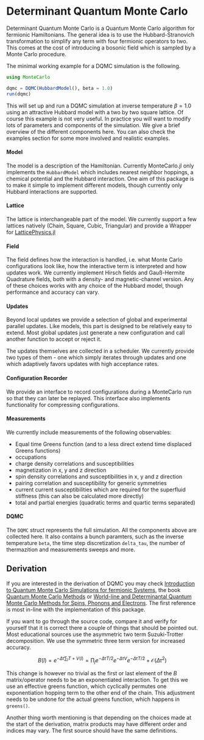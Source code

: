 # Determinant Quantum Monte Carlo

Determinant Quantum Monte Carlo is a Quantum Monte Carlo algorithm for fermionic Hamiltonians. The general idea is to use the Hubbard-Stranovich transformation to simplify any term with four fermionic operators to two. This comes at the cost of introducing a bosonic field which is sampled by a Monte Carlo procedure.

The minimal working example for a DQMC simulation is the following.

```julia
using MonteCarlo

dqmc = DQMC(HubbardModel(), beta = 1.0)
run(dqmc)
```

This will set up and run a DQMC simulation at inverse temperature $\beta = 1.0$ using an attractive Hubbard model with a two by two square lattice. Of course this example is not very useful. In practice you will want to modify lots of parameters and components of the simulation. We give a brief overview of the different components here. You can also check the examples section for some more involved and realistic examples.

#### Model

The model is a description of the Hamiltonian. Currently MonteCarlo.jl only implements the `HubbardModel` which includes nearest neighbor hoppings, a chemical potential and the Hubbard interaction. One aim of this package is to make it simple to implement different models, though currently only Hubbard interactions are supported.

#### Lattice

The lattice is interchangeable part of the model. We currently support a few lattices natively (Chain, Square, Cubic, Triangular) and provide a Wrapper for [LatticePhysics.jl](https://github.com/janattig/LatticePhysics.jl)

#### Field

The field defines how the interaction is handled, i.e. what Monte Carlo configurations look like, how the interactive term is interpreted and how updates work. We currently implement Hirsch fields and Gauß-Hermite Quadrature fields, both with a density- and magnetic-channel version. Any of these choices works with any choice of the Hubbard model, though performance and accuracy can vary.

#### Updates

Beyond local updates we provide a selection of global and experimental parallel updates. Like models, this part is designed to be relatively easy to extend. Most global updates just generate a new configuration and call another function to accept or reject it.

The updates themselves are collected in a scheduler. We currently provide two types of them - one which simply iterates through updates and one which adaptively favors updates with high acceptance rates.

#### Configuration Recorder

We provide an interface to record configurations during a MonteCarlo run so that they can later be replayed. This interface also implements functionality for compressing configurations.

#### Measurements

We currently include measurements of the following observables:
- Equal time Greens function (and to a less direct extend time displaced Greens functions)
- occupations
- charge density correlations and susceptibilities
- magnetization in x, y and z direction
- spin density correlations and susceptibilities in x, y and z direction
- pairing correlation and susceptibility for generic symmetries
- current current susceptibilities which are required for the superfluid stiffness (this can also be calculated more directly)
- total and partial energies (quadratic terms and quartic terms separated)

#### DQMC

The `DQMC` struct represents the full simulation. All the components above are collected here. It also contains a bunch paramters, such as the inverse temperature `beta`, the time step discretization `delta_tau`, the number of thermazition and measurements sweeps and more.


## Derivation

If you are interested in the derivation of DQMC you may check [Introduction to Quantum Monte Carlo Simulations for fermionic Systems](https://doi.org/10.1590/S0103-97332003000100003), the book [Quantum Monte Carlo Methods](https://doi.org/10.1017/CBO9780511902581) or [World-line and Determinantal Quantum Monte Carlo Methods for Spins, Phonons and Electrons](https://doi.org/10.1007/978-3-540-74686-7_10). The first reference is most in-line with the implementation of this package.

If you want to go through the source code, compare it and verify for yourself that it is correct there a couple of things that should be pointed out. Most educational sources use the asymmetric two term Suzuki-Trotter decomposition. We use the symmetric three term version for increased accuracy.

```math
B(l) = e^{-\Delta\tau \sum_l T+V(l)} = \prod_j e^{-\Delta\tau T/2} e^{-\Delta\tau V} e^{-\Delta\tau T/2} + \mathcal{O}(\Delta\tau^2)
```

This change is however no trivial as the first or last element of the $B$ matrix/operator needs to be an exponentiated interaction. To get this we use an effective greens function, which cyclically permutes one exponentiation hopping term to the other end of the chain. This adjustment needs to be undone for the actual greens function, which happens in `greens()`.

Another thing worth mentioning is that depending on the choices made at the start of the derivation, matrix products may have different order and indices may vary. The first source should have the same definitions.